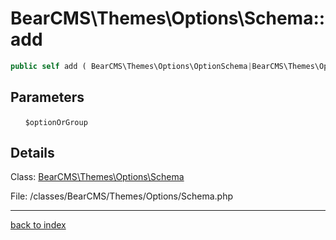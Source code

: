 # BearCMS\Themes\Options\Schema::add

```php
public self add ( BearCMS\Themes\Options\OptionSchema|BearCMS\Themes\Options\GroupSchema $optionOrGroup )
```

## Parameters

&nbsp;&nbsp;&nbsp;&nbsp;&nbsp;&nbsp;`$optionOrGroup`

## Details

Class: [BearCMS\Themes\Options\Schema](bearcms.themes.options.schema.class.md)

File: /classes/BearCMS/Themes/Options/Schema.php

---

[back to index](index.md)


